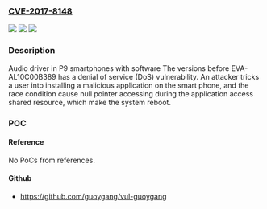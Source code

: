 ### [CVE-2017-8148](https://cve.mitre.org/cgi-bin/cvename.cgi?name=CVE-2017-8148)
![](https://img.shields.io/static/v1?label=Product&message=P9&color=blue)
![](https://img.shields.io/static/v1?label=Version&message=n%2Fa&color=blue)
![](https://img.shields.io/static/v1?label=Vulnerability&message=DoS&color=brighgreen)

### Description

Audio driver in P9 smartphones with software The versions before EVA-AL10C00B389 has a denial of service (DoS) vulnerability. An attacker tricks a user into installing a malicious application on the smart phone, and the race condition cause null pointer accessing during the application access shared resource, which make the system reboot.

### POC

#### Reference
No PoCs from references.

#### Github
- https://github.com/guoygang/vul-guoygang

